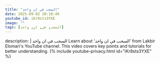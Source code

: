 ```yaml
---
title: "السحب في ان واحد"
date: 2025-09-02 20:18:49 
youtube_id: iKr8sts3YXE
image: ""
tags: [السحب, في, ان, واحد]
---
```

description: |
  السحب في ان واحد
  Learn about 'السحب في ان واحد' from Lakbir Elomari's YouTube channel. This video covers key points and tutorials for better understanding.
{% include youtube-privacy.html id="iKr8sts3YXE" %}
